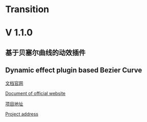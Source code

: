 # Transition

# V 1.1.0

## 基于贝塞尔曲线的动效插件

## Dynamic effect plugin based Bezier Curve


[文档官网](http://transition.jiaminghi.com/)

[Document of official website](http://transition.jiaminghi.com/)

[项目地址](https://github.com/jiaming743/transition)

[Project address](https://github.com/jiaming743/transition)